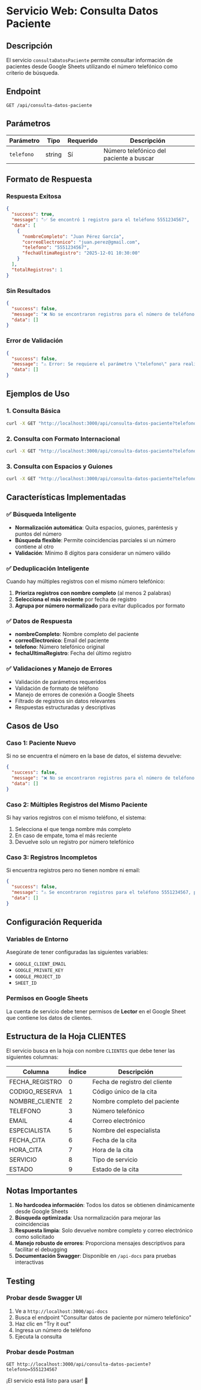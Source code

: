 # Servicio Web: Consulta Datos Paciente

## Descripción
El servicio `consultaDatosPaciente` permite consultar información de pacientes desde Google Sheets utilizando el número telefónico como criterio de búsqueda.

## Endpoint
```
GET /api/consulta-datos-paciente
```

## Parámetros

| Parámetro | Tipo | Requerido | Descripción |
|-----------|------|-----------|-------------|
| `telefono` | string | Sí | Número telefónico del paciente a buscar |

## Formato de Respuesta

### Respuesta Exitosa
```json
{
  "success": true,
  "message": "✅ Se encontró 1 registro para el teléfono 5551234567",
  "data": [
    {
      "nombreCompleto": "Juan Pérez García",
      "correoElectronico": "juan.perez@gmail.com",
      "telefono": "5551234567",
      "fechaUltimaRegistro": "2025-12-01 10:30:00"
    }
  ],
  "totalRegistros": 1
}
```

### Sin Resultados
```json
{
  "success": false,
  "message": "❌ No se encontraron registros para el número de teléfono: 5551234567",
  "data": []
}
```

### Error de Validación
```json
{
  "success": false,
  "message": "⚠️ Error: Se requiere el parámetro \"telefono\" para realizar la búsqueda.",
  "data": []
}
```

## Ejemplos de Uso

### 1. Consulta Básica
```bash
curl -X GET "http://localhost:3000/api/consulta-datos-paciente?telefono=5551234567"
```

### 2. Consulta con Formato Internacional
```bash
curl -X GET "http://localhost:3000/api/consulta-datos-paciente?telefono=%2B52-555-123-4567"
```

### 3. Consulta con Espacios y Guiones
```bash
curl -X GET "http://localhost:3000/api/consulta-datos-paciente?telefono=555-123-4567"
```

## Características Implementadas

### ✅ Búsqueda Inteligente
- **Normalización automática**: Quita espacios, guiones, paréntesis y puntos del número
- **Búsqueda flexible**: Permite coincidencias parciales si un número contiene al otro
- **Validación**: Mínimo 8 dígitos para considerar un número válido

### ✅ Deduplicación Inteligente
Cuando hay múltiples registros con el mismo número telefónico:
1. **Prioriza registros con nombre completo** (al menos 2 palabras)
2. **Selecciona el más reciente** por fecha de registro
3. **Agrupa por número normalizado** para evitar duplicados por formato

### ✅ Datos de Respuesta
- **nombreCompleto**: Nombre completo del paciente
- **correoElectronico**: Email del paciente  
- **telefono**: Número telefónico original
- **fechaUltimaRegistro**: Fecha del último registro

### ✅ Validaciones y Manejo de Errores
- Validación de parámetros requeridos
- Validación de formato de teléfono
- Manejo de errores de conexión a Google Sheets
- Filtrado de registros sin datos relevantes
- Respuestas estructuradas y descriptivas

## Casos de Uso

### Caso 1: Paciente Nuevo
Si no se encuentra el número en la base de datos, el sistema devuelve:
```json
{
  "success": false,
  "message": "❌ No se encontraron registros para el número de teléfono: 5551234567",
  "data": []
}
```

### Caso 2: Múltiples Registros del Mismo Paciente
Si hay varios registros con el mismo teléfono, el sistema:
1. Selecciona el que tenga nombre más completo
2. En caso de empate, toma el más reciente
3. Devuelve solo un registro por número telefónico

### Caso 3: Registros Incompletos
Si encuentra registros pero no tienen nombre ni email:
```json
{
  "success": false,
  "message": "⚠️ Se encontraron registros para el teléfono 5551234567, pero no contienen nombre completo ni correo electrónico.",
  "data": []
}
```

## Configuración Requerida

### Variables de Entorno
Asegúrate de tener configuradas las siguientes variables:
- `GOOGLE_CLIENT_EMAIL`
- `GOOGLE_PRIVATE_KEY`
- `GOOGLE_PROJECT_ID`
- `SHEET_ID`

### Permisos en Google Sheets
La cuenta de servicio debe tener permisos de **Lector** en el Google Sheet que contiene los datos de clientes.

## Estructura de la Hoja CLIENTES

El servicio busca en la hoja con nombre `CLIENTES` que debe tener las siguientes columnas:

| Columna | Índice | Descripción |
|---------|---------|-------------|
| FECHA_REGISTRO | 0 | Fecha de registro del cliente |
| CODIGO_RESERVA | 1 | Código único de la cita |
| NOMBRE_CLIENTE | 2 | Nombre completo del paciente |
| TELEFONO | 3 | Número telefónico |
| EMAIL | 4 | Correo electrónico |
| ESPECIALISTA | 5 | Nombre del especialista |
| FECHA_CITA | 6 | Fecha de la cita |
| HORA_CITA | 7 | Hora de la cita |
| SERVICIO | 8 | Tipo de servicio |
| ESTADO | 9 | Estado de la cita |

## Notas Importantes

1. **No hardcodea información**: Todos los datos se obtienen dinámicamente desde Google Sheets
2. **Búsqueda optimizada**: Usa normalización para mejorar las coincidencias
3. **Respuesta limpia**: Solo devuelve nombre completo y correo electrónico como solicitado
4. **Manejo robusto de errores**: Proporciona mensajes descriptivos para facilitar el debugging
5. **Documentación Swagger**: Disponible en `/api-docs` para pruebas interactivas

## Testing

### Probar desde Swagger UI
1. Ve a `http://localhost:3000/api-docs`
2. Busca el endpoint "Consultar datos de paciente por número telefónico"
3. Haz clic en "Try it out"
4. Ingresa un número de teléfono
5. Ejecuta la consulta

### Probar desde Postman
```
GET http://localhost:3000/api/consulta-datos-paciente?telefono=5551234567
```

¡El servicio está listo para usar! 🚀 
